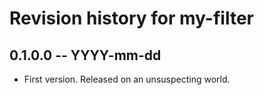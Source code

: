 # Revision history for my-filter

## 0.1.0.0 -- YYYY-mm-dd

* First version. Released on an unsuspecting world.
